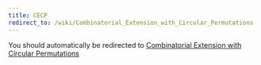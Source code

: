 ```yaml
---
title: CECP
redirect_to: /wiki/Combinatorial_Extension_with_Circular_Permutations
---
```


You should automatically be redirected to [Combinatorial Extension with Circular Permutations](/wiki/Combinatorial_Extension_with_Circular_Permutations)

